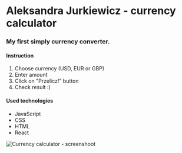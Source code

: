 # Aleksandra Jurkiewicz - currency calculator

### My first simply currency converter. 
#### Instruction
1. Choose currency (USD, EUR or GBP)
2. Enter amount 
3. Click on "Przelicz!" button 
4. Check result :)


#### Used technologies
- JavaScript
- CSS
- HTML
- React

![Currency calculator - screenshoot](assets/calc.png)
